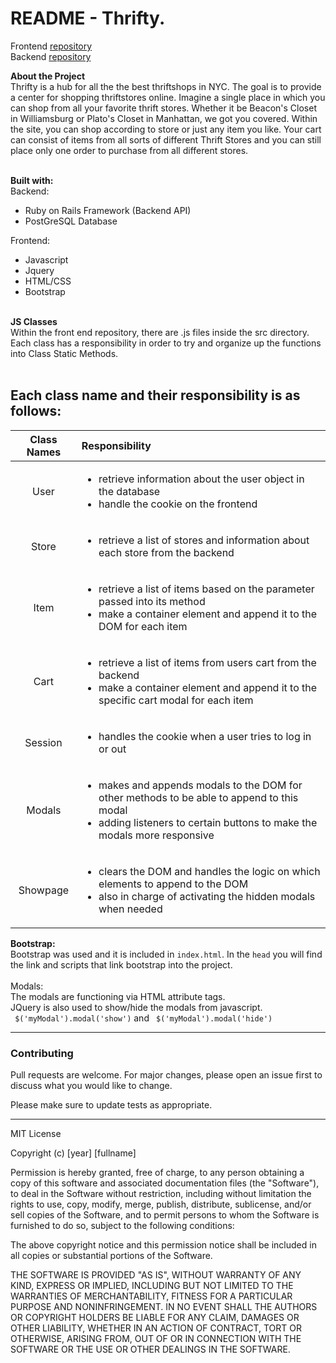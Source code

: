# README - Thrifty.
Frontend <a href='https://github.com/geraldarzy/thrifty-frontend'>repository</a>
<br>
Backend <a href='https://github.com/geraldarzy/thrifty-backend'>repository</a>

<strong>About the Project</strong>
 <br>
Thrifty is a hub for all the the best thriftshops in NYC. The goal is to provide a center for shopping thriftstores online. Imagine a single place in which you can shop from all your favorite thrift stores. Whether it be Beacon's Closet in Williamsburg or Plato's Closet in Manhattan, we got you covered. Within the site, you can shop according to store or just any item you like. Your cart can consist of items from all sorts of different Thrift Stores and you can still place only one order to purchase from all different stores.
<br><br>

<strong>Built with:</strong> <br>
Backend: 
- Ruby on Rails Framework (Backend API)
- PostGreSQL Database

Frontend:
- Javascript
- Jquery
- HTML/CSS
- Bootstrap
<br><br>


<strong>JS Classes</strong> <br> 
Within the front end repository, there are .js files inside the src directory. Each class has a responsibility in order to try and organize up the functions into Class Static Methods.
<br><br>
## Each class name and their responsibility is as follows:
| Class Names   |Responsibility|
| :-------------: |:-------------|
| User     | <ul> <li>retrieve information about the user object in the database</li> <li>handle the cookie on the frontend</li></ul> |
| Store| <ul> <li>retrieve a list of stores and information about each store from the backend</li></ul>      | 
| Item| <ul> <li>retrieve a list of items based on the parameter passed into its method</li> <li>make a container element and append it to the DOM for each item</li></ul>   | 
| Cart| <ul> <li>retrieve a list of items from users cart from the backend</li> <li>make a container element and append it to the specific cart modal for each item </li></ul>    | 
| Session| <ul> <li>handles the cookie when a user tries to log in or out</li></ul>    | 
| Modals|<ul> <li>makes and appends modals to the DOM for other methods to be able to append to this modal</li><li>adding listeners to certain buttons to make the modals more responsive</li></ul>   | 
| Showpage| <ul> <li>clears the DOM and handles the logic on which elements to append to the DOM</li> <li>also in charge of activating the hidden modals when needed</li></ul>   | 

<strong>Bootstrap:</strong> <br>
Bootstrap was used and it is included in `index.html`. In the `head` you will find the link and scripts that link bootstrap into the project. <br>
<br>
Modals: <br>
The modals are functioning via HTML attribute tags. <br>
JQuery is also used to show/hide the modals from javascript. <br>
` $('myModal').modal('show')` and ` $('myModal').modal('hide')`

<hr>

### <strong>Contributing</strong>
Pull requests are welcome. For major changes, please open an issue first to discuss what you would like to change.

Please make sure to update tests as appropriate.

<hr>
MIT License

Copyright (c) [year] [fullname]

Permission is hereby granted, free of charge, to any person obtaining a copy
of this software and associated documentation files (the "Software"), to deal
in the Software without restriction, including without limitation the rights
to use, copy, modify, merge, publish, distribute, sublicense, and/or sell
copies of the Software, and to permit persons to whom the Software is
furnished to do so, subject to the following conditions:

The above copyright notice and this permission notice shall be included in all
copies or substantial portions of the Software.

THE SOFTWARE IS PROVIDED "AS IS", WITHOUT WARRANTY OF ANY KIND, EXPRESS OR
IMPLIED, INCLUDING BUT NOT LIMITED TO THE WARRANTIES OF MERCHANTABILITY,
FITNESS FOR A PARTICULAR PURPOSE AND NONINFRINGEMENT. IN NO EVENT SHALL THE
AUTHORS OR COPYRIGHT HOLDERS BE LIABLE FOR ANY CLAIM, DAMAGES OR OTHER
LIABILITY, WHETHER IN AN ACTION OF CONTRACT, TORT OR OTHERWISE, ARISING FROM,
OUT OF OR IN CONNECTION WITH THE SOFTWARE OR THE USE OR OTHER DEALINGS IN THE
SOFTWARE.
